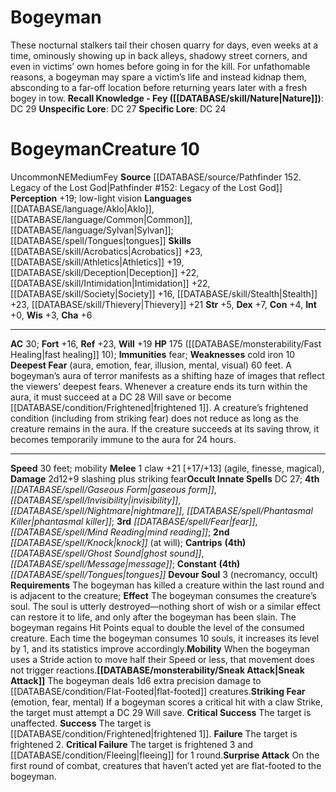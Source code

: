 ﻿---
ac: '30'
alignment: NE
all_resistance: null
burrow_speed: null
charisma: '+6'
climb_speed: null
constitution: '+4'
creature_ability:
- Deepest Fear
- Devour Soul
- Mobility
- Sneak Attack
- Striking Fear
- Surprise Attack
creature_family: '[[DATABASE/monsterfamily/Bogeyman|Bogeyman]]'
dexterity: '+7'
element: null
fly_speed: null
fortitude: '+16'
hardness: null
hp: 175 ( fast healing 10)
id: '509'
immunity:
- fear
intelligence: '+0'
land_speed: '30'
language:
- '[[DATABASE/language/Aklo|Aklo]]'
- '[[DATABASE/language/Common|Common]]'
- '[[DATABASE/language/Sylvan|Sylvan]] ; [[DATABASE/spell/Tongues|tongues]]'
level: '10'
max_speed: '30'
name: Bogeyman
perception: '+19'
rarity: Uncommon
reflex: '+23'
resistance: null
rus_type_level: null
school: null
sense:
- low-light vision
size: Medium
skill:
- '[[DATABASE/skill/Acrobatics|Acrobatics]] +23'
- '[[DATABASE/skill/Athletics|Athletics]] +19'
- '[[DATABASE/skill/Deception|Deception]] +22'
- '[[DATABASE/skill/Intimidation|Intimidation]] +22'
- '[[DATABASE/skill/Society|Society]] +16'
- '[[DATABASE/skill/Stealth|Stealth]] +23'
- '[[DATABASE/skill/Thievery|Thievery]] +21'
source: '[[DATABASE/source/Pathfinder 152. Legacy of the Lost God|Pathfinder #152:
  Legacy of the Lost God]]'
speed:
- 30 feet; mobility
spell:
- '[[DATABASE/spell/Fear|Fear]]'
- '[[DATABASE/spell/Gaseous Form|GaseousForm]]'
- '[[DATABASE/spell/Ghost Sound|Ghost Sound]]'
- '[[DATABASE/spell/Invisibility|Invisibility]]'
- '[[DATABASE/spell/Knock|Knock]]'
- '[[DATABASE/spell/Message|Message]]'
- '[[DATABASE/spell/Mind Reading|MindReading]]'
- '[[DATABASE/spell/Nightmare|Nightmare]]'
- '[[DATABASE/spell/Phantasmal Killer|Phantasmal Killer]]'
- '[[DATABASE/spell/Tongues|Tongues]]'
strength: '+5'
strength_req: '5'
strongest_save:
- Reflex
swim_speed: null
trait:
- '[[DATABASE/trait/Fey|Fey]]'
- '[[DATABASE/trait/Uncommon|Uncommon]]'
type: Creature
vision: Low-light vision
weakest_save:
- Fortitude
weakness:
- cold iron 10
will: '+19'
wisdom: '+3'

---
# Bogeyman

These nocturnal stalkers tail their chosen quarry for days, even weeks at a time, ominously showing up in back alleys, shadowy street corners, and even in victims’ own homes before going in for the kill. For unfathomable reasons, a bogeyman may spare a victim’s life and instead kidnap them, absconding to a far-off location before returning years later with a fresh bogey in tow.
**Recall Knowledge - Fey ([[DATABASE/skill/Nature|Nature]])**: DC 29
**Unspecific Lore**: DC 27
**Specific Lore**: DC 24

# Bogeyman<span class="item-type">Creature 10</span>

<span class="trait-uncommon item-trait">Uncommon</span><span class="trait-alignment item-trait">NE</span><span class="trait-size item-trait">Medium</span><span class="item-trait">Fey</span>
**Source** [[DATABASE/source/Pathfinder 152. Legacy of the Lost God|Pathfinder #152: Legacy of the Lost God]]
**Perception** +19; low-light vision
**Languages** [[DATABASE/language/Aklo|Aklo]], [[DATABASE/language/Common|Common]], [[DATABASE/language/Sylvan|Sylvan]]; [[DATABASE/spell/Tongues|tongues]]
**Skills** [[DATABASE/skill/Acrobatics|Acrobatics]] +23, [[DATABASE/skill/Athletics|Athletics]] +19, [[DATABASE/skill/Deception|Deception]] +22, [[DATABASE/skill/Intimidation|Intimidation]] +22, [[DATABASE/skill/Society|Society]] +16, [[DATABASE/skill/Stealth|Stealth]] +23, [[DATABASE/skill/Thievery|Thievery]] +21
**Str** +5, **Dex** +7, **Con** +4, **Int** +0, **Wis** +3, **Cha** +6

---
**AC** 30; **Fort** +16, **Ref** +23, **Will** +19
**HP** 175 ([[DATABASE/monsterability/Fast Healing|fast healing]] 10); **Immunities** fear; **Weaknesses** cold iron 10
<span class="in-box-ability">**Deepest Fear** (aura, emotion, fear, illusion, mental, visual) 60 feet. A bogeyman’s aura of terror manifests as a shifting haze of images that reflect the viewers’ deepest fears. Whenever a creature ends its turn within the aura, it must succeed at a DC 28 Will save or become [[DATABASE/condition/Frightened|frightened 1]]. A creature’s frightened condition (including from striking fear) does not reduce as long as the creature remains in the aura. If the creature succeeds at its saving throw, it becomes temporarily immune to the aura for 24 hours.</span>

---
**Speed** 30 feet; mobility
<span class="in-box-ability">**Melee** <span class="action-icon">1</span> claw +21 [+17/+13] (agile, finesse, magical), **Damage** 2d12+9 slashing plus striking fear</span>**Occult Innate Spells** DC 27; **4th** _[[DATABASE/spell/Gaseous Form|gaseous form]]_, _[[DATABASE/spell/Invisibility|invisibility]]_, _[[DATABASE/spell/Nightmare|nightmare]]_, _[[DATABASE/spell/Phantasmal Killer|phantasmal killer]]_; **3rd** _[[DATABASE/spell/Fear|fear]]_, _[[DATABASE/spell/Mind Reading|mind reading]]_; **2nd** _[[DATABASE/spell/Knock|knock]]_ (at will); **Cantrips** **(4th)** _[[DATABASE/spell/Ghost Sound|ghost sound]]_, _[[DATABASE/spell/Message|message]]_; **Constant** **(4th)** _[[DATABASE/spell/Tongues|tongues]]_
<span class="in-box-ability">**Devour Soul** <span class="action-icon">3</span> (necromancy, occult) **Requirements** The bogeyman has killed a creature within the last round and is adjacent to the creature; **Effect** The bogeyman consumes the creature’s soul. The soul is utterly destroyed—nothing short of wish or a similar effect can restore it to life, and only after the bogeyman has been slain. The bogeyman regains Hit Points equal to double the level of the consumed creature. Each time the bogeyman consumes 10 souls, it increases its level by 1, and its statistics improve accordingly.</span><span class="in-box-ability">**Mobility** When the bogeyman uses a Stride action to move half their Speed or less, that movement does not trigger reactions.</span><span class="in-box-ability">**[[DATABASE/monsterability/Sneak Attack|Sneak Attack]]** The bogeyman deals 1d6 extra precision damage to [[DATABASE/condition/Flat-Footed|flat-footed]] creatures.</span><span class="in-box-ability">**Striking Fear** (emotion, fear, mental) If a bogeyman scores a critical hit with a claw Strike, the target must attempt a DC 29 Will save. 
**Critical Success** The target is unaffected.
**Success** The target is [[DATABASE/condition/Frightened|frightened 1]].
**Failure** The target is frightened 2.
**Critical Failure** The target is frightened 3 and [[DATABASE/condition/Fleeing|fleeing]] for 1 round.</span><span class="in-box-ability">**Surprise Attack** On the first round of combat, creatures that haven’t acted yet are flat-footed to the bogeyman.</span>